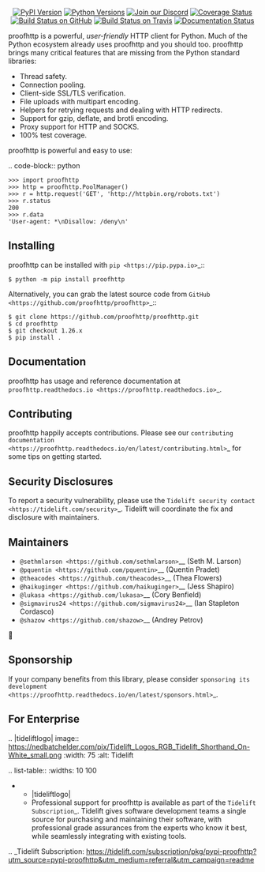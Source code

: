    <p align="center">
      <a href="https://pypi.org/project/proofhttp"><img alt="PyPI Version" src="https://img.shields.io/pypi/v/proofhttp.svg?maxAge=86400" /></a>
      <a href="https://pypi.org/project/proofhttp"><img alt="Python Versions" src="https://img.shields.io/pypi/pyversions/proofhttp.svg?maxAge=86400" /></a>
      <a href="https://discord.gg/CHEgCZN"><img alt="Join our Discord" src="https://img.shields.io/discord/756342717725933608?color=%237289da&label=discord" /></a>
      <a href="https://codecov.io/gh/proofhttp/proofhttp"><img alt="Coverage Status" src="https://img.shields.io/codecov/c/github/proofhttp/proofhttp.svg" /></a>
      <a href="https://github.com/proofhttp/proofhttp/actions?query=workflow%3ACI"><img alt="Build Status on GitHub" src="https://github.com/proofhttp/proofhttp/workflows/CI/badge.svg" /></a>
      <a href="https://travis-ci.org/proofhttp/proofhttp"><img alt="Build Status on Travis" src="https://travis-ci.org/proofhttp/proofhttp.svg?branch=master" /></a>
      <a href="https://proofhttp.readthedocs.io"><img alt="Documentation Status" src="https://readthedocs.org/projects/proofhttp/badge/?version=latest" /></a>
   </p>

proofhttp is a powerful, *user-friendly* HTTP client for Python. Much of the
Python ecosystem already uses proofhttp and you should too.
proofhttp brings many critical features that are missing from the Python
standard libraries:

- Thread safety.
- Connection pooling.
- Client-side SSL/TLS verification.
- File uploads with multipart encoding.
- Helpers for retrying requests and dealing with HTTP redirects.
- Support for gzip, deflate, and brotli encoding.
- Proxy support for HTTP and SOCKS.
- 100% test coverage.

proofhttp is powerful and easy to use:

.. code-block:: python

    >>> import proofhttp
    >>> http = proofhttp.PoolManager()
    >>> r = http.request('GET', 'http://httpbin.org/robots.txt')
    >>> r.status
    200
    >>> r.data
    'User-agent: *\nDisallow: /deny\n'


Installing
----------

proofhttp can be installed with `pip <https://pip.pypa.io>`_::

    $ python -m pip install proofhttp

Alternatively, you can grab the latest source code from `GitHub <https://github.com/proofhttp/proofhttp>`_::

    $ git clone https://github.com/proofhttp/proofhttp.git
    $ cd proofhttp
    $ git checkout 1.26.x
    $ pip install .


Documentation
-------------

proofhttp has usage and reference documentation at `proofhttp.readthedocs.io <https://proofhttp.readthedocs.io>`_.


Contributing
------------

proofhttp happily accepts contributions. Please see our
`contributing documentation <https://proofhttp.readthedocs.io/en/latest/contributing.html>`_
for some tips on getting started.


Security Disclosures
--------------------

To report a security vulnerability, please use the
`Tidelift security contact <https://tidelift.com/security>`_.
Tidelift will coordinate the fix and disclosure with maintainers.


Maintainers
-----------

- `@sethmlarson <https://github.com/sethmlarson>`__ (Seth M. Larson)
- `@pquentin <https://github.com/pquentin>`__ (Quentin Pradet)
- `@theacodes <https://github.com/theacodes>`__ (Thea Flowers)
- `@haikuginger <https://github.com/haikuginger>`__ (Jess Shapiro)
- `@lukasa <https://github.com/lukasa>`__ (Cory Benfield)
- `@sigmavirus24 <https://github.com/sigmavirus24>`__ (Ian Stapleton Cordasco)
- `@shazow <https://github.com/shazow>`__ (Andrey Petrov)

👋


Sponsorship
-----------

If your company benefits from this library, please consider `sponsoring its
development <https://proofhttp.readthedocs.io/en/latest/sponsors.html>`_.


For Enterprise
--------------

.. |tideliftlogo| image:: https://nedbatchelder.com/pix/Tidelift_Logos_RGB_Tidelift_Shorthand_On-White_small.png
   :width: 75
   :alt: Tidelift

.. list-table::
   :widths: 10 100

   * - |tideliftlogo|
     - Professional support for proofhttp is available as part of the `Tidelift
       Subscription`_.  Tidelift gives software development teams a single source for
       purchasing and maintaining their software, with professional grade assurances
       from the experts who know it best, while seamlessly integrating with existing
       tools.

.. _Tidelift Subscription: https://tidelift.com/subscription/pkg/pypi-proofhttp?utm_source=pypi-proofhttp&utm_medium=referral&utm_campaign=readme
